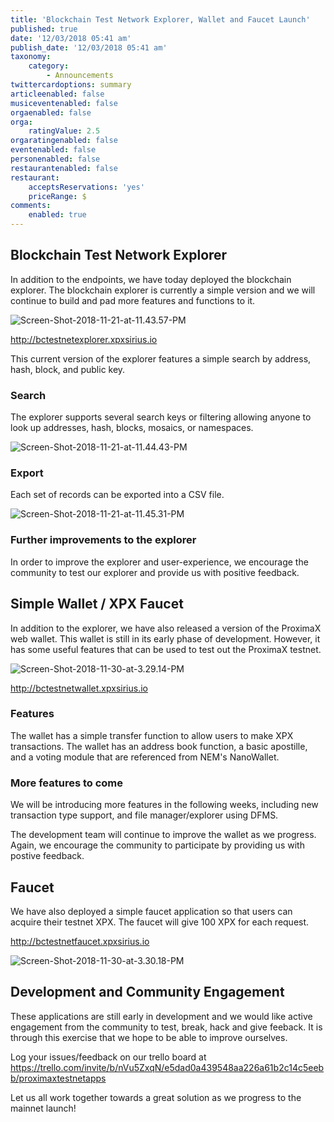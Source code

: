 ```yaml
---
title: 'Blockchain Test Network Explorer, Wallet and Faucet Launch'
published: true
date: '12/03/2018 05:41 am'
publish_date: '12/03/2018 05:41 am'
taxonomy:
    category:
        - Announcements
twittercardoptions: summary
articleenabled: false
musiceventenabled: false
orgaenabled: false
orga:
    ratingValue: 2.5
orgaratingenabled: false
eventenabled: false
personenabled: false
restaurantenabled: false
restaurant:
    acceptsReservations: 'yes'
    priceRange: $
comments:
    enabled: true
---
```


## Blockchain Test Network Explorer
In addition to the endpoints, we have today deployed the blockchain explorer. The blockchain explorer is currently a simple version and we will continue to build and pad more features and functions to it.

![Screen-Shot-2018-11-21-at-11.43.57-PM](image://Screen-Shot-2018-11-21-at-11.43.57-PM.png)

http://bctestnetexplorer.xpxsirius.io

This current version of the explorer features a simple search by address, hash, block, and public key. 

### Search
The explorer supports several search keys or filtering allowing anyone to look up addresses, hash, blocks, mosaics, or namespaces.

![Screen-Shot-2018-11-21-at-11.44.43-PM](image://Screen-Shot-2018-11-21-at-11.44.43-PM.png)

### Export
Each set of records can be exported into a CSV file.

![Screen-Shot-2018-11-21-at-11.45.31-PM](image://Screen-Shot-2018-11-21-at-11.45.31-PM.png)

### Further improvements to the explorer
In order to improve the explorer and user-experience, we encourage the community to test our explorer and provide us with positive feedback.

## Simple Wallet / XPX Faucet
In addition to the explorer, we have also released a version of the ProximaX web wallet. This wallet is still in its early phase of development. However, it has some useful features that can be used to test out the ProximaX testnet.

![Screen-Shot-2018-11-30-at-3.29.14-PM](image://Screen-Shot-2018-11-30-at-3.29.14-PM.png)

http://bctestnetwallet.xpxsirius.io

### Features
The wallet has a simple transfer function to allow users to make XPX transactions. The wallet has an address book function, a basic apostille, and a voting module that are referenced from NEM's NanoWallet. 

### More features to come
We will be introducing more features in the following weeks, including new transaction type support, and file manager/explorer using DFMS.

The development team will continue to improve the wallet as we progress. Again, we encourage the community to participate by providing us with postive feedback.

## Faucet
We have also deployed a simple faucet application so that users can acquire their testnet XPX. The faucet will give 100 XPX for each request. 

http://bctestnetfaucet.xpxsirius.io

![Screen-Shot-2018-11-30-at-3.30.18-PM](image://Screen-Shot-2018-11-30-at-3.30.18-PM.png)


## Development and Community Engagement
These applications are still early in development and we would like active engagement from the community to test, break, hack and give feeback. It is through this exercise that we hope to be able to improve ourselves.

Log your issues/feedback on our trello board at https://trello.com/invite/b/nVu5ZxqN/e5dad0a439548aa226a61b2c14c5eebb/proximaxtestnetapps

Let us all work together towards a great solution as we progress to the mainnet launch!
